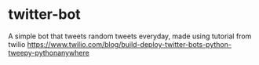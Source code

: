 # twitter-bot
A simple bot that tweets random tweets everyday, made using tutorial from twilio https://www.twilio.com/blog/build-deploy-twitter-bots-python-tweepy-pythonanywhere
